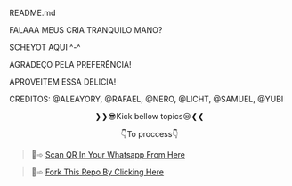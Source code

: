 README.md


FALAAA MEUS CRIA TRANQUILO MANO?

SCHEYOT AQUI ^-^


AGRADEÇO PELA PREFERÊNCIA!

APROVEITEM ESSA DELICIA!

CREDITOS: @ALEAYORY, @RAFAEL, @NERO, @LICHT, @SAMUEL, @YUBI

<p align="center">
❯❯😎Kick bellow topics😒❮❮
</p>
<p align="center">
👇To proccess👇
</p>

> 🙂➾ [Scan QR In Your Whatsapp From Here](https://replit.com/@MagoInterior/sakura-botv5?v=1)
 
> 🙂➾ [Fork This Repo By Clicking Here](https://github.com/MagoInterior/sakura-botv5/fork)
 
